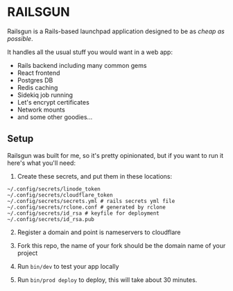 # RAILSGUN

Railsgun is a Rails-based launchpad application designed to be as *cheap as possible*.

It handles all the usual stuff you would want in a web app:

- Rails backend including many common gems
- React frontend
- Postgres DB
- Redis caching
- Sidekiq job running
- Let's encrypt certificates
- Network mounts
- and some other goodies...

## Setup

Railsgun was built for me, so it's pretty opinionated, but if you want to run it here's what you'll need:

1. Create these secrets, and put them in these locations:

```
~/.config/secrets/linode_token
~/.config/secrets/cloudflare_token
~/.config/secrets/secrets.yml # rails secrets yml file
~/.config/secrets/rclone.conf # generated by rclone
~/.config/secrets/id_rsa # keyfile for deployment
~/.config/secrets/id_rsa.pub
```

2. Register a domain and point is nameservers to cloudflare

3. Fork this repo, the name of your fork should be the domain name of your project

4. Run `bin/dev` to test your app locally

5. Run `bin/prod deploy` to deploy, this will take about 30 minutes.
